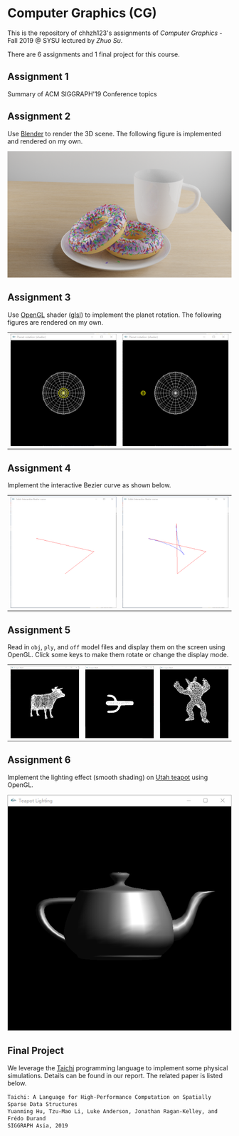 # Computer Graphics (CG)

This is the repository of chhzh123's assignments of *Computer Graphics* - Fall 2019 @ SYSU lectured by *Zhuo Su*.

There are 6 assignments and 1 final project for this course.

## Assignment 1
Summary of ACM SIGGRAPH'19 Conference topics

## Assignment 2
Use [Blender](https://www.blender.org/) to render the 3D scene. The following figure is implemented and rendered on my own.

![blender](Homework2/result.png)

## Assignment 3
Use [OpenGL](https://www.opengl.org/) shader ([glsl](https://learnopengl.com/Getting-started/Shaders)) to implement the planet rotation. The following figures are rendered on my own.

<table><tr>
<td><img src="Homework3/fig/initial_state_shader.png" border=0></td>
<td><img src="Homework3/fig/rotate_state_shader.png" border=0></td>
</tr></table>

## Assignment 4
Implement the interactive Bezier curve as shown below.

<table><tr>
<td><img src="Homework4/fig/res1.png" border=0></td>
<td><img src="Homework4/fig/res2.png" border=0></td>
</tr></table>

## Assignment 5
Read in `obj`, `ply`, and `off` model files and display them on the screen using OpenGL. Click some keys to make them rotate or change the display mode.

<table><tr>
<td><img src="Homework5/fig/cow1.png" border=0></td>
<td><img src="Homework5/fig/cactus1.png" border=0></td>
<td><img src="Homework5/fig/armadillo1.png" border=0></td>
</tr></table>

## Assignment 6
Implement the lighting effect (smooth shading) on [Utah teapot](https://en.wikipedia.org/wiki/Utah_teapot) using OpenGL.

![blender](Homework6/fig/result.png)

## Final Project
We leverage the [Taichi](https://github.com/taichi-dev/taichi) programming language to implement some physical simulations. Details can be found in our report. The related paper is listed below.

```
Taichi: A Language for High-Performance Computation on Spatially Sparse Data Structures
Yuanming Hu, Tzu-Mao Li, Luke Anderson, Jonathan Ragan-Kelley, and Frédo Durand
SIGGRAPH Asia, 2019
```